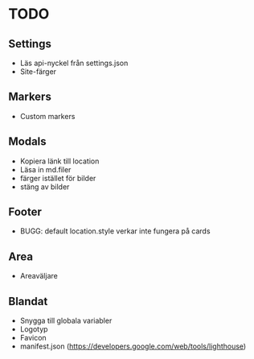 # TODO

## Settings

* Läs api-nyckel från settings.json
* Site-färger

## Markers

* Custom markers

## Modals

* Kopiera länk till location
* Läsa in md.filer
* färger istället för bilder
* stäng av bilder

## Footer

* BUGG: default location.style verkar inte fungera på cards

## Area

* Areaväljare

## Blandat

* Snygga till globala variabler
* Logotyp
* Favicon
* manifest.json (https://developers.google.com/web/tools/lighthouse)
